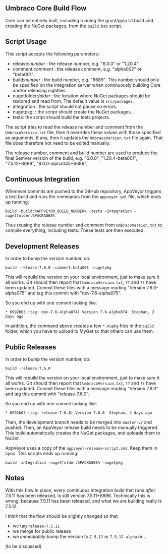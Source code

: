 Umbraco Core Build Flow
--

Core can be entirely built, including running the grunt/gulp UI build and creating the NuGet packages, from the `build.bat` script.

## Script Usage 

This script accepts the following parameters:

 - release:*number* : the release number, e.g. "6.0.0" or "1.20.4".
 - comment:*comment* : the release comment, e.g. "alpha002" or "beta001".
 - build:*number* : the build number, e.g. "6689". This number should only be specified on the integration server when continuously building Core and/or releasing nightlies.
 - nugetfolder:*folder* : the location where NuGet packages should be restored and read from. The default value is `src/packages`.
 - integration : the script should not pause on errors. 
 - nugetpkg: : the script should create the NuGet packages.
 - tests: the script should build the tests projects.

The script tries to read the release number and comment from the `UmbracoVersion.txt` file, then it overrides these values with those specified as arguments, if any, then it updates the `UmbracoVersion.txt` file again. That file does therefore not need to be edited manually.
 
The release number, comment and build number are used to produce the final SemVer version of the build, e.g. "6.0.0", "1.20.4-beta001", "7.5.12+6689", "8.0.0-alpha045+6689".
 
## Continuous Integration
 
Whenever commits are pushed to the GitHub repository, AppVeyor triggers a test build and runs the commands from the `appveyor.yml` file, which ends up running: 
 
```
build -build:%APPVEYOR_BUILD_NUMBER% -tests -integration -nugetfolder:%PACKAGES%
```
 
Thus reusing the release number and comment from `UmbracoVersion.txt` to compile everything, including tests. These tests are then executed.

## Development Releases

In order to bump the version number, do: 
```
build -release:7.6.0 -comment:beta001 -nugetpkg
```

This will rebuild the version on your local environment, just to make sure it all works. Git should then report that `UmbracoVersion.txt`, `??` and `??` have been updated. Commit these files with a message reading "Version 7.6.0-alpha075" and tag this commit with "dev-7.6-alpha075".

So you end up with one commit looking like:
```
* 6992b03 (tag: dev-7.6-alpha074) Version 7.6-alpha074  Stephan, 2 days ago
```

In addition, the command above creates a few `*.nupkg` files in the `build` folder, which you have to upload to MyGet so that others can use them.
 
## Public Releases

In order to bump the version number, do:
```
build -release:7.6.0
```

This will rebuild the version on your local environment, just to make sure it all works. Git should then report that `UmbracoVersion.txt`, `??` and `??` have been updated. Commit these files with a message reading "Version 7.6.0" and tag this commit with "release-7.6.0".

So you end up with one commit looking like:
```
* 6992b03 (tag: release-7.6.0) Version 7.6.0  Stephan, 2 days ago
```

Then, the development branch needs to be merged into `master-v7` and pushed. Then, an AppVeyor release build needs to be manually triggered. This build automatically creates the NuGet packages, and uploads them to NuGet.

AppVeyor uses a copy of the `appveyor-release-script.cmd`. Keep them in sync. This scripts ends up running:
```
build -integration -nugetfolder:%PACKAGES% -nugetpkg
```

## Notes

With this flow in place, every continuous integration build that runs *after* 7.5.11 has been released, is still version 7.5.11+8896. Technically this is wrong, because 7.5.11 has been released, and what we are building really is 7.5.12.

I *think* that the flow should be slightly changed so that
- we tag `release-7.5.11`
- we merge for public release
- we *immediately* bump the version to `7.5.12` or `7.5.12-alpha` or...

(to be discussed)